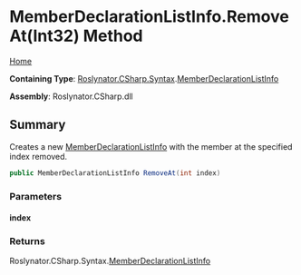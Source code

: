 # MemberDeclarationListInfo\.RemoveAt\(Int32\) Method <a name="_Top"></a>

[Home](../../../../../README.md)

**Containing Type**: [Roslynator.CSharp.Syntax](../../README.md#_Top)\.[MemberDeclarationListInfo](../README.md#_Top)

**Assembly**: Roslynator\.CSharp\.dll

## Summary

Creates a new [MemberDeclarationListInfo](../README.md#_Top) with the member at the specified index removed\.

```csharp
public MemberDeclarationListInfo RemoveAt(int index)
```

### Parameters

#### index

### Returns

Roslynator\.CSharp\.Syntax\.[MemberDeclarationListInfo](../README.md#_Top)

